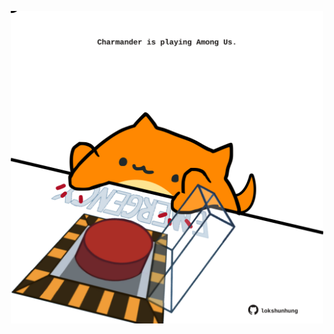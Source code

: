 <!-- built at 26/01/2024, 21:00:41 UTC -->
<p align="center">
  <img width="500" height="500" src="./ReadmeImage.svg">
</p>
